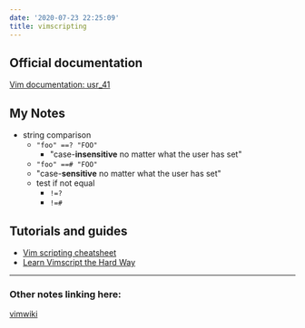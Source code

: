 ```yaml
---
date: '2020-07-23 22:25:09'
title: vimscripting
---
```

## Official documentation
[Vim documentation: usr_41](http://vimdoc.sourceforge.net/htmldoc/usr_41.html)

## My Notes
* string comparison
  * `"foo" ==? "FOO"`
    *  "case-**insensitive** no matter what the user has set"
  *  `"foo" ==# "FOO"`
    *  "case-**sensitive** no matter what the user has set"
  * test if not equal
    * `!=?`
    * `!=#`

## Tutorials and guides
* [Vim scripting cheatsheet](https://devhints.io/vimscript)
* [Learn Vimscript the Hard Way](https://learnvimscriptthehardway.stevelosh.com/)

---
### Other notes linking here:

[vimwiki](/vimwiki)
